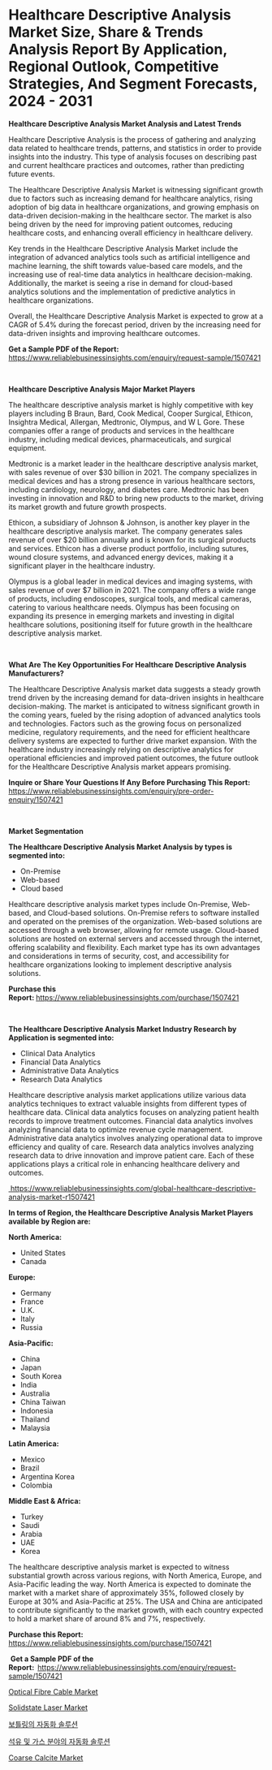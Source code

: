 <p><h1>Healthcare Descriptive Analysis Market Size, Share & Trends Analysis Report By Application, Regional Outlook, Competitive Strategies, And Segment Forecasts, 2024 - 2031</h1></p><p><strong>Healthcare Descriptive Analysis Market Analysis and Latest Trends</strong></p>
<p><p>Healthcare Descriptive Analysis is the process of gathering and analyzing data related to healthcare trends, patterns, and statistics in order to provide insights into the industry. This type of analysis focuses on describing past and current healthcare practices and outcomes, rather than predicting future events.</p><p>The Healthcare Descriptive Analysis Market is witnessing significant growth due to factors such as increasing demand for healthcare analytics, rising adoption of big data in healthcare organizations, and growing emphasis on data-driven decision-making in the healthcare sector. The market is also being driven by the need for improving patient outcomes, reducing healthcare costs, and enhancing overall efficiency in healthcare delivery.</p><p>Key trends in the Healthcare Descriptive Analysis Market include the integration of advanced analytics tools such as artificial intelligence and machine learning, the shift towards value-based care models, and the increasing use of real-time data analytics in healthcare decision-making. Additionally, the market is seeing a rise in demand for cloud-based analytics solutions and the implementation of predictive analytics in healthcare organizations.</p><p>Overall, the Healthcare Descriptive Analysis Market is expected to grow at a CAGR of 5.4% during the forecast period, driven by the increasing need for data-driven insights and improving healthcare outcomes.</p></p>
<p><strong>Get a Sample PDF of the Report:&nbsp;</strong> <a href="https://www.reliablebusinessinsights.com/enquiry/request-sample/1507421">https://www.reliablebusinessinsights.com/enquiry/request-sample/1507421</a></p>
<p>&nbsp;</p>
<p><strong>Healthcare Descriptive Analysis Major Market Players</strong></p>
<p><p>The healthcare descriptive analysis market is highly competitive with key players including B Braun, Bard, Cook Medical, Cooper Surgical, Ethicon, Insightra Medical, Allergan, Medtronic, Olympus, and W L Gore. These companies offer a range of products and services in the healthcare industry, including medical devices, pharmaceuticals, and surgical equipment.</p><p>Medtronic is a market leader in the healthcare descriptive analysis market, with sales revenue of over $30 billion in 2021. The company specializes in medical devices and has a strong presence in various healthcare sectors, including cardiology, neurology, and diabetes care. Medtronic has been investing in innovation and R&D to bring new products to the market, driving its market growth and future growth prospects.</p><p>Ethicon, a subsidiary of Johnson & Johnson, is another key player in the healthcare descriptive analysis market. The company generates sales revenue of over $20 billion annually and is known for its surgical products and services. Ethicon has a diverse product portfolio, including sutures, wound closure systems, and advanced energy devices, making it a significant player in the healthcare industry.</p><p>Olympus is a global leader in medical devices and imaging systems, with sales revenue of over $7 billion in 2021. The company offers a wide range of products, including endoscopes, surgical tools, and medical cameras, catering to various healthcare needs. Olympus has been focusing on expanding its presence in emerging markets and investing in digital healthcare solutions, positioning itself for future growth in the healthcare descriptive analysis market.</p></p>
<p>&nbsp;</p>
<p><strong>What Are The Key Opportunities For Healthcare Descriptive Analysis Manufacturers?</strong></p>
<p><p>The Healthcare Descriptive Analysis market data suggests a steady growth trend driven by the increasing demand for data-driven insights in healthcare decision-making. The market is anticipated to witness significant growth in the coming years, fueled by the rising adoption of advanced analytics tools and technologies. Factors such as the growing focus on personalized medicine, regulatory requirements, and the need for efficient healthcare delivery systems are expected to further drive market expansion. With the healthcare industry increasingly relying on descriptive analytics for operational efficiencies and improved patient outcomes, the future outlook for the Healthcare Descriptive Analysis market appears promising.</p></p>
<p><strong>Inquire or Share Your Questions If Any Before Purchasing This Report:</strong> <a href="https://www.reliablebusinessinsights.com/enquiry/pre-order-enquiry/1507421">https://www.reliablebusinessinsights.com/enquiry/pre-order-enquiry/1507421</a></p>
<p>&nbsp;</p>
<p><strong>Market Segmentation</strong></p>
<p><strong>The Healthcare Descriptive Analysis Market Analysis by types is segmented into:</strong></p>
<p><ul><li>On-Premise</li><li>Web-based</li><li>Cloud based</li></ul></p>
<p><p>Healthcare descriptive analysis market types include On-Premise, Web-based, and Cloud-based solutions. On-Premise refers to software installed and operated on the premises of the organization. Web-based solutions are accessed through a web browser, allowing for remote usage. Cloud-based solutions are hosted on external servers and accessed through the internet, offering scalability and flexibility. Each market type has its own advantages and considerations in terms of security, cost, and accessibility for healthcare organizations looking to implement descriptive analysis solutions.</p></p>
<p><strong>Purchase this Report:&nbsp;</strong><a href="https://www.reliablebusinessinsights.com/purchase/1507421">https://www.reliablebusinessinsights.com/purchase/1507421</a></p>
<p>&nbsp;</p>
<p><strong>The Healthcare Descriptive Analysis Market Industry Research by Application is segmented into:</strong></p>
<p><ul><li>Clinical Data Analytics</li><li>Financial Data Analytics</li><li>Administrative Data Analytics</li><li>Research Data Analytics</li></ul></p>
<p><p>Healthcare descriptive analysis market applications utilize various data analytics techniques to extract valuable insights from different types of healthcare data. Clinical data analytics focuses on analyzing patient health records to improve treatment outcomes. Financial data analytics involves analyzing financial data to optimize revenue cycle management. Administrative data analytics involves analyzing operational data to improve efficiency and quality of care. Research data analytics involves analyzing research data to drive innovation and improve patient care. Each of these applications plays a critical role in enhancing healthcare delivery and outcomes.</p></p>
<p><a href="https://www.reliablebusinessinsights.com/global-healthcare-descriptive-analysis-market-r1507421">&nbsp;https://www.reliablebusinessinsights.com/global-healthcare-descriptive-analysis-market-r1507421</a></p>
<p><strong>In terms of Region, the Healthcare Descriptive Analysis Market Players available by Region are:</strong></p>
<p>
    <p> <strong> North America: </strong>
        <ul>
            <li>United States</li>
            <li>Canada</li>
        </ul>
        </p> 
    <p> <strong> Europe: </strong>
        <ul>
            <li>Germany</li>
            <li>France</li>
            <li>U.K.</li>
            <li>Italy</li>
            <li>Russia</li>
        </ul>
        </p> 
    <p> <strong> Asia-Pacific: </strong>
        <ul>
            <li>China</li>
            <li>Japan</li>
            <li>South Korea</li>
            <li>India</li>
            <li>Australia</li>
            <li>China Taiwan</li>
            <li>Indonesia</li>
            <li>Thailand</li>
            <li>Malaysia</li>
        </ul>
        </p> 
    <p> <strong> Latin America: </strong>
        <ul>
            <li>Mexico</li>
            <li>Brazil</li>
            <li>Argentina Korea</li>
            <li>Colombia</li>
        </ul>
        </p> 
    <p> <strong> Middle East & Africa: </strong>
        <ul>
            <li>Turkey</li>
            <li>Saudi</li>
            <li>Arabia</li>
            <li>UAE</li>
            <li>Korea</li>
        </ul>
    </p>
    </p>
<p><p>The healthcare descriptive analysis market is expected to witness substantial growth across various regions, with North America, Europe, and Asia-Pacific leading the way. North America is expected to dominate the market with a market share of approximately 35%, followed closely by Europe at 30% and Asia-Pacific at 25%. The USA and China are anticipated to contribute significantly to the market growth, with each country expected to hold a market share of around 8% and 7%, respectively.</p></p>
<p><strong>Purchase this Report: </strong><a href="https://www.reliablebusinessinsights.com/purchase/1507421">https://www.reliablebusinessinsights.com/purchase/1507421</a></p>
<p>&nbsp;<strong>Get a Sample PDF of the Report:&nbsp;&nbsp;</strong><a href="https://www.reliablebusinessinsights.com/enquiry/request-sample/1507421">https://www.reliablebusinessinsights.com/enquiry/request-sample/1507421</a></p>
<p><strong></strong></p>
<p><p><a href="https://issuu.com/reportprime-2/docs/optical-fibre-cable-market-size-2030.pptx">Optical Fibre Cable Market</a></p><p><a href="https://issuu.com/reportprime-2/docs/solidstate-laser-market-size-2030.pptx">Solidstate Laser Market</a></p><p><a href="https://github.com/Howaoole34545/Market-Research-Report-List-2/blob/main/743361885534.md">보틀링의 자동화 솔루션</a></p><p><a href="https://github.com/JackieFauhey9089475/Market-Research-Report-List-2/blob/main/754620085535.md">석유 및 가스 분야의 자동화 솔루션</a></p><p><a href="https://github.com/AnnChovey2023/Market-Research-Report-List-1/blob/main/coarse-calcite-market.md">Coarse Calcite Market</a></p></p>